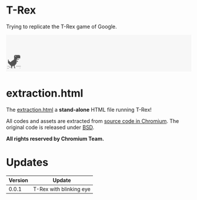 # T-Rex

Trying to replicate the T-Rex game of Google.

![GOAL](./demo.gif)

# extraction.html

The [extraction.html](./extraction.html) a **stand-alone** HTML file running T-Rex!

All codes and assets are extracted from [source code in Chromium](https://cs.chromium.org/chromium/src/components/neterror/?q=t-rex+package:%5Echromium$&dr=C). The original code is released under [BSD](http://www.linfo.org/bsdlicense.html).

**All rights reserved by Chromium Team.**

# Updates

Version | Update
---|---
0.0.1 | T-Rex with blinking eye